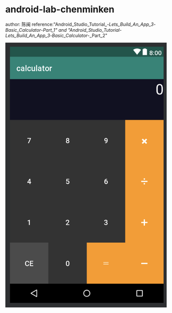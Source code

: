 # android-lab-chenminken
author: 陈闽
reference:"Android_Studio_Tutorial_-_Lets_Build_An_App_3_-_Basic_Calculator_-_Part_1" and "Android_Studio_Tutorial_-_Lets_Build_An_App_3_-_Basic_Calculator_-_Part_2"

![a](screenshot.png)
